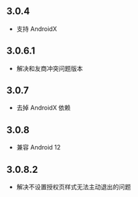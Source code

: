 ## 3.0.4
* 支持 AndroidX
## 3.0.6.1
* 解决和友商冲突问题版本
## 3.0.7
* 去掉 AndroidX 依赖
## 3.0.8
* 兼容 Android 12
## 3.0.8.2
* 解决不设置授权页样式无法主动退出的问题  
